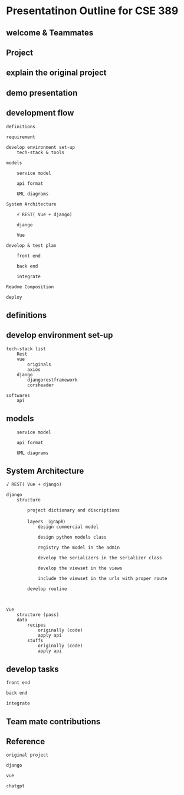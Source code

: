 # Presentatinon Outline for CSE 389

## welcome & Teammates

## Project

## explain the original project

## demo presentation

## development flow

    definitions

    requirement

    develop environment set-up
        tech-stack & tools

    models

        service model

        api format

        UML diagrams

    System Architecture

        √ REST( Vue + django)
        
        django  

        Vue

    develop & test plan

        front end

        back end

        integrate

    Readme Composition

    deploy

## definitions

## develop environment set-up

    tech-stack list
        Rest
        vue
            originals
            axios
        django
            djangorestframework
            corsheader
    
    softwares
        api

## models

        service model

        api format

        UML diagrams        

## System Architecture

    √ REST( Vue + django)
    
    django
        structure

            project dictionary and discriptions

            layers （graph）
                design commercial model

                design python models class

                registry the model in the admin

                develop the serializers in the serializer class

                develop the viewset in the views

                include the viewset in the urls with proper route

            develop routine
            
            

    Vue
        structure (pass)
        data
            recipes
                originally (code)
                apply api 
            stuffs
                originally (code)
                apply api

## develop tasks

    front end

    back end

    integrate

## Team mate contributions



## Reference

    original project

    django

    vue

    chatgpt
            

